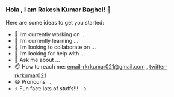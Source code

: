 ### Hola , I am Rakesh Kumar Baghel! 👋


Here are some ideas to get you started:

- 🔭 I’m currently working on ...
- 🌱 I’m currently learning ...
- 👯 I’m looking to collaborate on ...
- 🤔 I’m looking for help with ...
- 💬 Ask me about ...
- 📫 How to reach me: [email-rkrkumar021@gmail.com](rkrkumar021@gmail.com) , [twitter- rkrkumar021](https://twitter.com/rkrkumar021)
- 😄 Pronouns: ...
- ⚡ Fun fact: lots of stuffs!!!
-->
